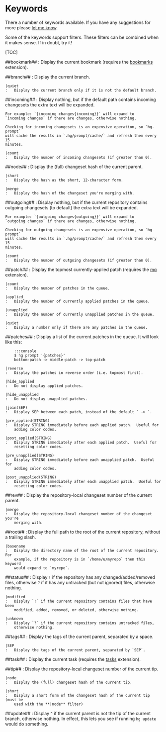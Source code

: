 Keywords
========

There a number of keywords available.  If you have any suggestions for more please [let me know][issues].

[issues]: http://bitbucket.org/sjl/issues

Some of the keywords support filters.  These filters can be combined when it makes sense.  If in doubt, try it!

[TOC]

##bookmark##
:   Display the current bookmark (requires the [bookmarks][] extension).

##branch##
:   Display the current branch.
    
    |quiet
    :   Display the current branch only if it is not the default branch.

##incoming##
:   Display nothing, but if the default path contains incoming changesets the 
    extra text will be expanded.
    
    For example: `{incoming changes{incoming}}` will expand to
    `incoming changes` if there are changes, otherwise nothing.
    
    Checking for incoming changesets is an expensive operation, so `hg-prompt` 
    will cache the results in `.hg/prompt/cache/` and refresh them every 15 
    minutes.
    
    |count
    :   Display the number of incoming changesets (if greater than 0).

##node##
:   Display the (full) changeset hash of the current parent.
    
    |short
    :   Display the hash as the short, 12-character form.
    
    |merge
    :   Display the hash of the changeset you're merging with.

##outgoing##
:   Display nothing, but if the current repository contains outgoing 
    changesets (to default) the extra text will be expanded.
    
    For example: `{outgoing changes{outgoing}}` will expand to
    `outgoing changes` if there are changes, otherwise nothing.
    
    Checking for outgoing changesets is an expensive operation, so `hg-prompt` 
    will cache the results in `.hg/prompt/cache/` and refresh them every 15 
    minutes.
    
    |count
    :   Display the number of outgoing changesets (if greater than 0).

##patch##
:   Display the topmost currently-applied patch (requires the [mq][]
    extension).
    
    |count
    :   Display the number of patches in the queue.
    
    |applied
    :   Display the number of currently applied patches in the queue.
    
    |unapplied
    :   Display the number of currently unapplied patches in the queue.
    
    |quiet
    :   Display a number only if there are any patches in the queue.

##patches##
:   Display a list of the current patches in the queue.  It will look like
    this:
        
        :::console
        $ hg prompt '{patches}'
        bottom-patch -> middle-patch -> top-patch
    
    |reverse
    :   Display the patches in reverse order (i.e. topmost first).
    
    |hide_applied
    :   Do not display applied patches.
    
    |hide_unapplied
    :   Do not display unapplied patches.
    
    |join(SEP)
    :   Display SEP between each patch, instead of the default ` -> `.
    
    |pre_applied(STRING)
    :   Display STRING immediately before each applied patch.  Useful for
        adding color codes.
    
    |post_applied(STRING)
    :   Display STRING immediately after each applied patch.  Useful for
        resetting color codes.
    
    |pre_unapplied(STRING)
    :   Display STRING immediately before each unapplied patch.  Useful for
        adding color codes.
    
    |post_unapplied(STRING)
    :   Display STRING immediately after each unapplied patch.  Useful for
        resetting color codes.

##rev##
:   Display the repository-local changeset number of the current parent.
    
    |merge
    :   Display the repository-local changeset number of the changeset you're
        merging with.

##root##
:   Display the full path to the root of the current repository, without a 
    trailing slash.
    
    |basename
    :   Display the directory name of the root of the current repository. For 
        example, if the repository is in `/home/u/myrepo` then this keyword
        would expand to `myrepo`.

##status##
:   Display `!` if the repository has any changed/added/removed files, 
    otherwise `?` if it has any untracked (but not ignored) files, otherwise 
    nothing.
    
    |modified
    :   Display `!` if the current repository contains files that have been 
        modified, added, removed, or deleted, otherwise nothing.
        
    |unknown
    :   Display `?` if the current repository contains untracked files, 
        otherwise nothing.

##tags##
:   Display the tags of the current parent, separated by a space.
    
    |SEP
    :   Display the tags of the current parent, separated by `SEP`.

##task##
:   Display the current task (requires the [tasks][] extension).

##tip##
:   Display the repository-local changeset number of the current tip.
    
    |node
    :   Display the (full) changeset hash of the current tip.
    
    |short
    :   Display a short form of the changeset hash of the current tip (must be 
        used with the **|node** filter)

##update##
:   Display `^` if the current parent is not the tip of the current branch, 
    otherwise nothing.  In effect, this lets you see if running `hg update` 
    would do something.

[bookmarks]: http://mercurial.selenic.com/wiki/BookmarksExtension
[tasks]: http://bitbucket.org/alu/hgtasks/wiki/Home
[mq]: http://mercurial.selenic.com/wiki/MqExtension